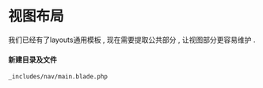 # 视图布局

我们已经有了layouts通用模板 , 现在需要提取公共部分 , 让视图部分更容易维护 .

#### 新建目录及文件

```
_includes/nav/main.blade.php
```



